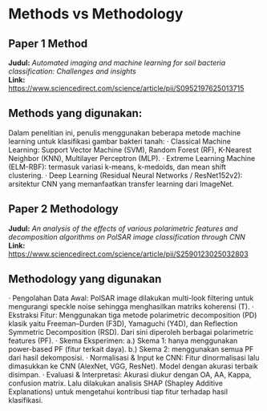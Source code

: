 # Methods vs Methodology

## **Paper 1 Method**  
**Judul:** *Automated imaging and machine learning for soil bacteria classification: Challenges and insights* \
**Link:** https://www.sciencedirect.com/science/article/pii/S0952197625013715

## **Methods yang digunakan:**
Dalam penelitian ini, penulis menggunakan beberapa metode machine learning untuk klasifikasi gambar bakteri tanah:
·   	Classical Machine Learning: Support Vector Machine (SVM), Random Forest (RF), K-Nearest Neighbor (KNN), Multilayer Perceptron (MLP).
·   	Extreme Learning Machine (ELM-RBF): termasuk variasi k-means, k-medoids, dan mean shift clustering.
·   	Deep Learning (Residual Neural Networks / ResNet152v2): arsitektur CNN yang memanfaatkan transfer learning dari ImageNet.


## **Paper 2 Methodology**  
**Judul:** *An analysis of the effects of various polarimetric features and decomposition algorithms on PolSAR image classification through CNN* \
**Link:** https://www.sciencedirect.com/science/article/pii/S2590123025032803

## **Methodology yang digunakan**
· Pengolahan Data Awal: PolSAR image dilakukan multi-look filtering untuk mengurangi speckle noise sehingga menghasilkan matriks koherensi (T).
· Ekstraksi Fitur: Menggunakan tiga metode polarimetric decomposition (PD) klasik yaitu Freeman–Durden (F3D), Yamaguchi (Y4D), dan Reflection Symmetric Decomposition (RSD). Dari sini diperoleh berbagai polarimetric features (PF).
·   	Skema Eksperimen:
a.) Skema 1: hanya menggunakan power-based PF (fitur terkait daya).
b.) Skema 2: menggunakan semua PF dari hasil dekomposisi.
· Normalisasi & Input ke CNN: Fitur dinormalisasi lalu dimasukkan ke CNN (AlexNet, VGG, ResNet). Model dengan akurasi terbaik disimpan.
· Evaluasi & Interpretasi: Akurasi diukur dengan OA, AA, Kappa, confusion matrix. Lalu dilakukan analisis SHAP (Shapley Additive Explanations) untuk mengetahui kontribusi tiap fitur terhadap hasil klasifikasi.
